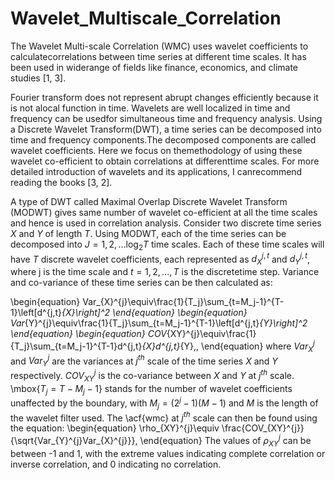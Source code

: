 Wavelet_Multiscale_Correlation
==============================

The Wavelet Multi-scale Correlation (WMC) uses wavelet coefficients to calculatecorrelations between time series at different time scales. It has been used in widerange of fields like finance, economics, and climate studies [1, 3]. 

Fourier transform does not represent abrupt changes efficiently because it is not alocal function in time. Wavelets are well localized in time and frequency can be usedfor simultaneous time and frequency analysis. Using a Discrete Wavelet Transform(DWT), a time series can be decomposed into time and frequency components.The decomposed components are called wavelet coefficients. Here we focus on themethodology of using these wavelet co-efficient to obtain correlations at differenttime scales. For more detailed introduction of wavelets and its applications, I canrecommend reading the books [3, 2]. 

A type of DWT called Maximal Overlap Discrete Wavelet Transform (MODWT) gives same number of wavelet co-efficient at all the time scales and hence is used in correlation analysis.  Consider two discrete time series $X$ and $Y$ of length $T$. Using MODWT, each of the time series can be decomposed into $J = 1,2,...\log_{2}T$ time scales. Each of these time scales will have $T$ discrete wavelet coefficients, each represented as $d^{j,t}_X$ and $d^{j,t}_Y$, where j is the time scale and $t=1,2,...,T$ is the discretetime step. Variance and co-variance of these time series can be then calculated as:

\begin{equation}
    Var_{X}^{j}\equiv\frac{1}{T_j}\sum_{t=M_j-1}^{T-1}\left[d^{j,t}_{X}\right]^2
\end{equation}
\begin{equation}
        Var_{Y}^{j}\equiv\frac{1}{T_j}\sum_{t=M_j-1}^{T-1}\left[d^{j,t}_{Y}\right]^2
\end{equation}
\begin{equation}
        COV_{XY}^{j}\equiv\frac{1}{T_j}\sum_{t=M_j-1}^{T-1}d^{j,t}_{X}d^{j,t}_{Y}\,,
\end{equation}
where $Var_{X}^{j}$ and $Var_{Y}^{j}$ are the variances at $j^{th}$ scale of the time series $X$ and $Y$ respectively. $COV_{XY}^{j}$ is the co-variance between $X$ and $Y$ at $j^{th}$ scale. \mbox{$T_j=T-M_j-1$} stands for the number of wavelet coefficients unaffected by the boundary, with $M_j = (2^j-1)(M-1)$ and $M$ is the length of the wavelet filter used. The \acf{wmc} at $j^{th}$ scale can then be found using the equation:
\begin{equation}
    \rho_{XY}^{j}\equiv \frac{COV_{XY}^{j}}{\sqrt{Var_{Y}^{j}Var_{X}^{j}}},
\end{equation}
The values of $\rho_{XY}^{j}$ can be between -1 and 1, with the extreme values indicating complete correlation or inverse correlation, and 0 indicating no correlation.
